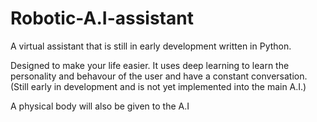# Robotic-A.I-assistant

A virtual assistant that is still in early development written in Python.

Designed to make your life easier.
It uses deep learning to learn the personality and behavour of the user and have a constant conversation.
(Still early in development and is not yet implemented into the main A.I.)

A physical body will also be given to the A.I
